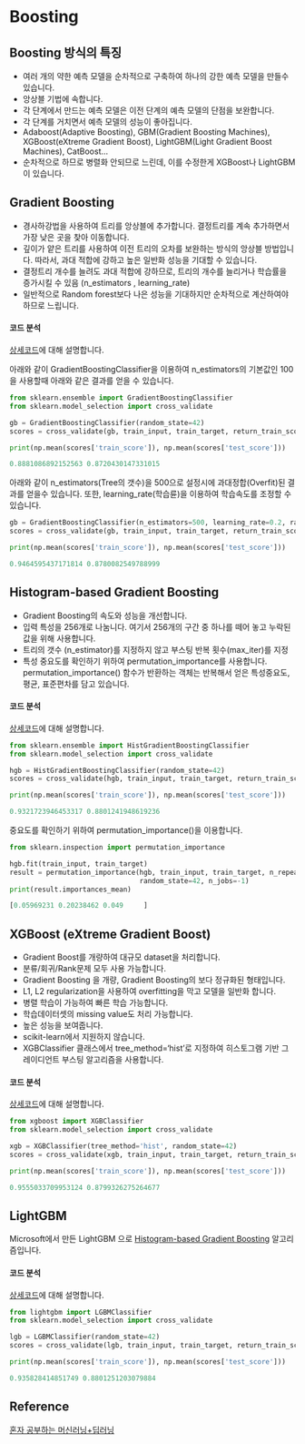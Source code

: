 # Boosting

## Boosting 방식의 특징

- 여러 개의 약한 예측 모델을 순차적으로 구축하여 하나의 강한 예측 모델을 만들수 있습니다.
- 앙상블 기법에 속합니다.
- 각 단계에서 만드는 예측 모델은 이전 단계의 예측 모델의 단점을 보완합니다.
- 각 단계를 거치면서 예측 모델의 성능이 좋아집니다.
- Adaboost(Adaptive Boosting), GBM(Gradient Boosting Machines), XGBoost(eXtreme Gradient Boost), LightGBM(Light Gradient Boost Machines), CatBoost…
- 순차적으로 하므로 병렬화 안되므로 느린데, 이를 수정한게 XGBoost나 LightGBM이 있습니다.


## Gradient Boosting

- 경사하강법을 사용하여 트리를 앙상블에 추가합니다. 결정트리를 계속 추가하면서 가장 낮은 곳을 찾아 이동합니다.
- 깊이가 얕은 트리를 사용하여 이전 트리의 오차를 보완하는 방식의 앙상블 방법입니다. 따라서, 과대 적합에 강하고 높은 일반화 성능을 기대할 수 있습니다.
- 결정트리 개수를 늘려도 과대 적합에 강하므로, 트리의 개수를 늘리거나 학습률을 증가시킬 수 있음 (n_estimators , learning_rate)
- 일반적으로 Random forest보다 나은 성능을 기대하지만 순차적으로 계산하여야 하므로 느립니다. 

#### 코드 분석 

[상세코드](https://github.com/kyopark2014/ML-Algorithms/blob/main/src/gradient_boosting.ipynb)에 대해 설명합니다. 

아래와 같이 GradientBoostingClassifier을 이용하여 n_estimators의 기본값인 100을 사용할때 아래와 같은 결과를 얻을 수 있습니다. 



```python
from sklearn.ensemble import GradientBoostingClassifier
from sklearn.model_selection import cross_validate

gb = GradientBoostingClassifier(random_state=42)
scores = cross_validate(gb, train_input, train_target, return_train_score=True, n_jobs=-1)

print(np.mean(scores['train_score']), np.mean(scores['test_score']))

0.8881086892152563 0.8720430147331015
```

아래와 같이 n_estimators(Tree의 갯수)을 500으로 설정시에 과대정합(Overfit)된 결과를 얻을수 있습니다. 또한, learning_rate(학습륜)을 이용하여 학습속도를 조정할 수 있습니다. 

```python
gb = GradientBoostingClassifier(n_estimators=500, learning_rate=0.2, random_state=42)
scores = cross_validate(gb, train_input, train_target, return_train_score=True, n_jobs=-1)

print(np.mean(scores['train_score']), np.mean(scores['test_score']))

0.9464595437171814 0.8780082549788999
```


## Histogram-based Gradient Boosting

- Gradient Boosting의 속도와 성능을 개선합니다. 
- 입력 특성을 256개로 나눔니다. 여기서 256개의 구간 중 하나를 떼어 놓고 누락된 값을 위해 사용합니다.
- 트리의 갯수 (n_estimator)를 지정하지 않고 부스팅 반복 횟수(max_iter)를 지정
- 특성 중요도를 확인하기 위하여 permutation_importance를 사용합니다. permutation_importance() 함수가 반환하는 객체는 반복해서 얻은 특성중요도, 평균, 표준편차를 담고 있습니다. 

#### 코드 분석

[상세코드](https://github.com/kyopark2014/ML-Algorithms/blob/main/src/historam_gradient_boosting.ipynb)에 대해 설명합니다.

```python
from sklearn.ensemble import HistGradientBoostingClassifier
from sklearn.model_selection import cross_validate

hgb = HistGradientBoostingClassifier(random_state=42)
scores = cross_validate(hgb, train_input, train_target, return_train_score=True, n_jobs=-1)

print(np.mean(scores['train_score']), np.mean(scores['test_score']))

0.9321723946453317 0.8801241948619236
```

중요도를 확인하기 위하여 permutation_importance()을 이용합니다. 

```python
from sklearn.inspection import permutation_importance

hgb.fit(train_input, train_target)
result = permutation_importance(hgb, train_input, train_target, n_repeats=10,
                                random_state=42, n_jobs=-1)
print(result.importances_mean)

[0.05969231 0.20238462 0.049     ]
```


## XGBoost (eXtreme Gradient Boost)

- Gradient Boost를 개량하여 대규모 dataset을 처리합니다. 
- 분류/회귀/Rank문제 모두 사용 가능합니다.
- Gradient Boosting 을 개량, Gradient Boosting의 보다 정규화된 형태입니다. 
- L1, L2 regularization을 사용하여 overfitting을 막고 모델을 일반화 합니다.
- 병렬 학습이 가능하여 빠른 학습 가능합니다.
- 학습데이터셋의 missing value도 처리 가능합니다.
- 높은 성능을 보여줍니다. 
- scikit-learn에서 지원하지 않습니다. 
- XGBClassifier 클래스에서 tree_method=‘hist’로 지정하여 히스토그램 기반 그레이디언트 부스팅 알고리즘을 사용합니다. 

#### 코드 분석

[상세코드](https://github.com/kyopark2014/ML-Algorithms/blob/main/src/xgboost.ipynb)에 대해 설명합니다. 

```python
from xgboost import XGBClassifier
from sklearn.model_selection import cross_validate

xgb = XGBClassifier(tree_method='hist', random_state=42)
scores = cross_validate(xgb, train_input, train_target, return_train_score=True, n_jobs=-1)

print(np.mean(scores['train_score']), np.mean(scores['test_score']))

0.9555033709953124 0.8799326275264677
```


## LightGBM

Microsoft에서 만든 LightGBM 으로 [Histogram-based Gradient Boosting](https://github.com/kyopark2014/ML-Algorithms/blob/main/boosting.md#histogram-based-gradient-boosting) 알고리즘입니다. 

#### 코드 분석

[상세코드](https://github.com/kyopark2014/ML-Algorithms/blob/main/src/light_gbm.ipynb)에 대해 설명합니다.

```python
from lightgbm import LGBMClassifier
from sklearn.model_selection import cross_validate

lgb = LGBMClassifier(random_state=42)
scores = cross_validate(lgb, train_input, train_target, return_train_score=True, n_jobs=-1)

print(np.mean(scores['train_score']), np.mean(scores['test_score']))

0.935828414851749 0.8801251203079884
```



## Reference

[혼자 공부하는 머신러닝+딥러닝](https://github.com/rickiepark/hg-mldl)
